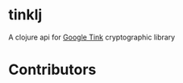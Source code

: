 # tinklj
A clojure api for [Google Tink](https://github.com/google/tink) cryptographic library

# Contributors

